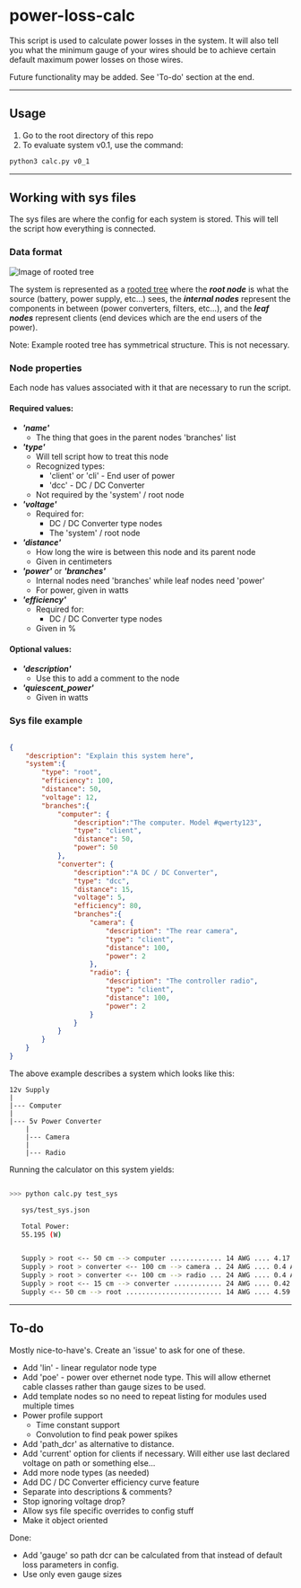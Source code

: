 # power-loss-calc

This script is used to calculate power losses in the system. It will also tell you what the minimum gauge of your wires should be to achieve certain default maximum power losses on those wires.  

Future functionality may be added. See 'To-do' section at the end.

---

## Usage

1. Go to the root directory of this repo
2. To evaluate system v0.1, use the command:  

``` bash
python3 calc.py v0_1
```

---

## Working with sys files

The sys files are where the config for each system is stored. This will tell the script how everything is connected.  

### Data format

![Image of rooted tree](https://www.tutorialspoint.com/discrete_mathematics/images/rooted_tree.jpg "Rooted Tree")

The system is represented as a [rooted tree](https://www.tutorialspoint.com/discrete_mathematics/introduction_to_trees.htm) where the ***root node*** is what the source (battery, power supply, etc...) sees, the ***internal nodes*** represent the components in between (power converters, filters, etc...), and the ***leaf nodes*** represent clients (end devices which are the end users of the power).  

Note: Example rooted tree has symmetrical structure. This is not necessary.

### Node properties

Each node has values associated with it that are necessary to run the script.

#### Required values:
- ***'name'***
	- The thing that goes in the parent nodes 'branches' list
- ***'type'***
	- Will tell script how to treat this node
	- Recognized types:
		- 'client' or 'cli' - End user of power
		- 'dcc' - DC / DC Converter
	- Not required by the 'system' / root node
- ***'voltage'***
	- Required for:
		- DC / DC Converter type nodes
		- The 'system' / root node
- ***'distance'***
	- How long the wire is between this node and its parent node
	- Given in centimeters
- ***'power'*** or ***'branches'***
	- Internal nodes need 'branches' while leaf nodes need 'power'
	- For power, given in watts
- ***'efficiency'***
	- Required for:
		- DC / DC Converter type nodes
	- Given in %

#### Optional values:
- ***'description'***
	- Use this to add a comment to the node
- ***'quiescent_power'***
	- Given in watts

### Sys file example

``` json

{
	"description": "Explain this system here",
	"system":{
		"type":	"root",
		"efficiency": 100,
		"distance":	50,
		"voltage": 12,
		"branches":{
			"computer": {
				"description":"The computer. Model #qwerty123",
				"type": "client",
				"distance": 50,
				"power": 50
			},
			"converter": {
				"description":"A DC / DC Converter",
				"type": "dcc",
				"distance": 15,
				"voltage": 5,
				"efficiency": 80,
				"branches":{
					"camera": {
						"description": "The rear camera",
						"type": "client",
						"distance": 100,
						"power": 2
					},
					"radio": {
						"description": "The controller radio",
						"type": "client",
						"distance": 100,
						"power": 2
					}
				}
			}
		}
	}
}

```

The above example describes a system which looks like this:

```
12v Supply
|
|--- Computer
|
|--- 5v Power Converter
	|
	|--- Camera
	|
	|--- Radio
```

Running the calculator on this system yields:
``` bash

>>> python calc.py test_sys

   sys/test_sys.json

   Total Power:
   55.195 (W)


   Supply > root <-- 50 cm --> computer ............. 14 AWG .... 4.17 A
   Supply > root > converter <-- 100 cm --> camera .. 24 AWG .... 0.4 A
   Supply > root > converter <-- 100 cm --> radio ... 24 AWG .... 0.4 A
   Supply > root <-- 15 cm --> converter ............ 24 AWG .... 0.42 A
   Supply <-- 50 cm --> root ........................ 14 AWG .... 4.59 A

```

---

## To-do

Mostly nice-to-have's. Create an 'issue' to ask for one of these.

- Add 'lin' - linear regulator node type
- Add 'poe' - power over ethernet node type. This will allow ethernet cable classes rather than gauge sizes to be used.
- Add template nodes so no need to repeat listing for modules used multiple times
- Power profile support
	- Time constant support
	- Convolution to find peak power spikes
- Add 'path_dcr' as alternative to distance.
- Add 'current' option for clients if necessary. Will either use last declared voltage on path or something else...
- Add more node types (as needed)
- Add DC / DC Converter efficiency curve feature
- Separate into descriptions & comments?
- Stop ignoring voltage drop?
- Allow sys file specific overrides to config stuff
- Make it object oriented  

Done:

- Add 'gauge' so path dcr can be calculated from that instead of default loss parameters in config.
- Use only even gauge sizes
